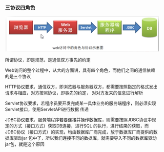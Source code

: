  ### 三协议四角色
![](../../.vuepress/public/img/0447558e.png)
    
所谓协议，即是规范，是通信双方事先的约定

Web访问的整个过程中，从大的方面讲，具有四个角色，而他们之间的通信依赖的是三个协议
        
HTTP协议要求，通信双方，即浏览器与服务器双方，都需要按照指定的格式发出请求与相应，对方按照协议，即事先的约定，
对对方发来的信息进行解析
        
Servlet协议要求，若程序员要开发完成某一具体业务的服务端程序，则必须实现Servlet接口，使用ServletAPI进行数据
传递
        
JDBC协议要求，服务端程序若要连接并操作数据库，则需要按照JDBC协议中规定的方式（接口方式）获取DB连接，进行SQL
的执行，进行结果的获取，而JDBC协议（接口方式）的实现，均由数据库厂商完成，放于数据库厂商提供的数据库驱动jar
包中了，所以我们连接不同的数据库，就需要导入不同的数据库驱动jar包，就是这个原因
        
